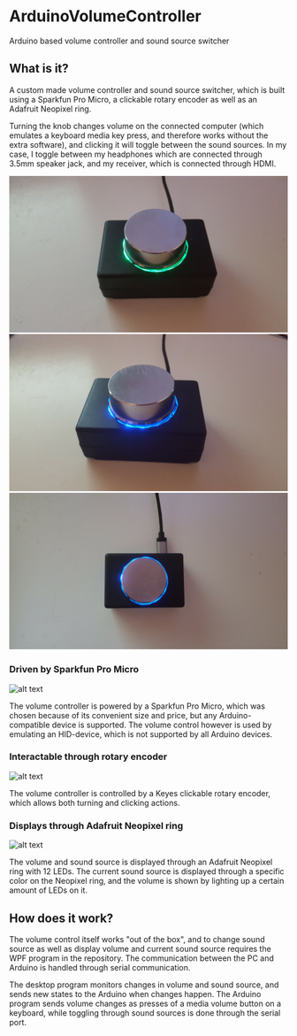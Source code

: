 # ArduinoVolumeController
Arduino based volume controller and sound source switcher

## What is it?
A custom made volume controller and sound source switcher, which is built using a Sparkfun Pro Micro, a clickable rotary encoder as well as an Adafruit Neopixel ring. 

Turning the knob changes volume on the connected computer (which emulates a keyboard media key press, and therefore works without the extra software), and clicking it will toggle between the sound sources. In my case, I toggle between my headphones which are connected through 3.5mm speaker jack, and my receiver, which is connected through HDMI.

![alt text](/image1.jpg "") 
![alt text](/image2.jpg "") 
![alt text](/image3.jpg "") 

### Driven by Sparkfun Pro Micro
![alt text](https://cdn.sparkfun.com//assets/parts/9/3/2/6/12640-01a.jpg "Sparkfun Pro Micro") 

The volume controller is powered by a Sparkfun Pro Micro, which was chosen because of its convenient size and price, but any Arduino-compatible device is supported. The volume control however is used by emulating an HID-device, which is not supported by all Arduino devices.

### Interactable through rotary encoder
![alt text](https://www.modmypi.com/image/cache/data/electronics/sensors/rotary-encoder/DSC_0700-800x609.jpg "Rotary encoder")

The volume controller is controlled by a Keyes clickable rotary encoder, which allows both turning and clicking actions.

### Displays through Adafruit Neopixel ring
![alt text](https://cdn-shop.adafruit.com/970x728/1643-01.jpg "Neopixel ring")

The volume and sound source is displayed through an Adafruit Neopixel ring with 12 LEDs. The current sound source is displayed through a specific color on the Neopixel ring, and the volume is shown by lighting up a certain amount of LEDs on it.

## How does it work?
The volume control itself works "out of the box", and to change sound source as well as display volume and current sound source requires the WPF program in the repository. The communication between the PC and Arduino is handled through serial communication.

The desktop program monitors changes in volume and sound source, and sends new states to the Arduino when changes happen.
The Arduino program sends volume changes as presses of a media volume button on a keyboard, while toggling through sound sources is done through the serial port.
